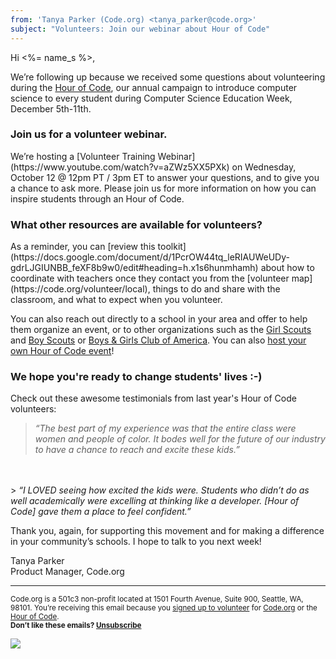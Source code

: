 ```yaml
---
from: 'Tanya Parker (Code.org) <tanya_parker@code.org>'
subject: "Volunteers: Join our webinar about Hour of Code"
---
```

Hi <%= name_s %>,

We’re following up because we received some questions about volunteering during the [Hour of Code](https://hourofcode.com), our annual campaign to introduce computer science to every student during Computer Science Education Week, December 5th-11th.

<h3>Join us for a volunteer webinar.</h3>
We’re hosting a [Volunteer Training Webinar](https://www.youtube.com/watch?v=aZWz5XX5PXk) on Wednesday, October 12 @ 12pm PT / 3pm ET to answer your questions, and to give you a chance to ask more. Please join us for more information on how you can inspire students through an Hour of Code.

<h3>What other resources are available for volunteers?</h3>
As a reminder, you can [review this toolkit](https://docs.google.com/document/d/1PcrOW44tq_leRIAUWeUDy-gdrLJGIUNBB_feXF8b9w0/edit#heading=h.x1s6hunmhamh) about how to coordinate with teachers once they contact you from the [volunteer map](https://code.org/volunteer/local), things to do and share with the classroom, and what to expect when you volunteer. 

You can also reach out directly to a school in your area and offer to help them organize an event, or to other organizations such as the [Girl Scouts](http://www.girlscouts.org/en/adults/volunteer.html) and [Boy Scouts](https://beascout.scouting.org/Volunteer.aspx) or [Boys & Girls Club of America](http://greatfutures.org/pages/). You can also [host your own Hour of Code event](http://hourofcode.com)!

<h3>We hope you're ready to change students' lives :-)</h3>
Check out these awesome testimonials from last year's Hour of Code volunteers: 

> <em>“The best part of my experience was that the entire class were women and people of color. It bodes well for the future of our industry to have a chance to reach and excite these kids.”</em>
</br>
</br>
> <em>“I LOVED seeing how excited the kids were. Students who didn’t do as well academically were excelling at thinking like a developer. [Hour of Code] gave them a place to feel confident.”</em>

Thank you, again, for supporting this movement and for making a difference in your community’s schools. I hope to talk to you next week! 

Tanya Parker<br>
Product Manager, Code.org


<p>
<hr/>
<small>
Code.org is a 501c3 non-profit located at 1501 Fourth Avenue, Suite 900, Seattle, WA, 98101. You’re receiving this email because you <a href="https://code.org/volunteer">signed up to volunteer</a> for <a href="https://code.org/">Code.org</a> or the <a href="https://hourofcode.com/">Hour of Code</a>. <br /><strong>Don’t like these emails? <a href="<%= unsubscribe_link %>">Unsubscribe</a></strong>
</small></p>

![](<%= tracking_pixel %>)
 